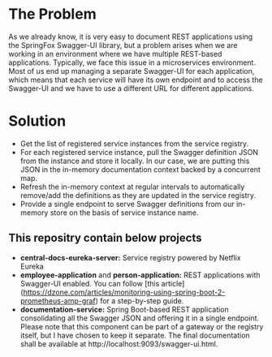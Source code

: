# The Problem
As we already know, it is very easy to document REST applications using the SpringFox Swagger-UI library, but a problem arises when we are working in an environment where we have multiple REST-based applications. Typically, we face this issue in a microservices environment. Most of us end up managing a separate Swagger-UI for each application, which means that each service will have its own endpoint and to access the Swagger-UI and we have to use a different URL for different applications.

# Solution
- Get the list of registered service instances from the service registry.
- For each registered service instance, pull the Swagger definition JSON from the instance and store it locally. In our case, we are putting this JSON in the in-memory documentation context backed by a concurrent map.
- Refresh the in-memory context at regular intervals to automatically remove/add the definitions as they are updated in the service registry.
- Provide a single endpoint to serve Swagger definitions from our in-memory store on the basis of service instance name.

##  This repositry contain below projects

* **central-docs-eureka-server:** Service registry powered by Netflix Eureka
* **employee-application** and **person-application:** REST applications with Swagger-UI enabled. You can follow [this article] (https://dzone.com/articles/monitoring-using-spring-boot-2-prometheus-amp-graf) for a step-by-step guide.
* **documentation-service:** Spring Boot-based REST application consolidating all the Swagger JSON and offering it in a single endpoint.  Please note that this component can be part of a gateway or the registry itself, but I have chosen to keep it separate. The final documentation shall be available at http://localhost:9093/swagger-ui.html.


